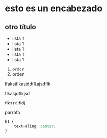 # esto es un encabezado

## otro título

- lista 1
- lista 1
- lista 1
- lista 1
- lista 1

1. orden
2. orden

lfaksjflkasjddflkajsdflk

flkasjdflkjsd

flkasdjfldj

<p>parrafo</p>

```css
h1 {
    text-aling: center;
}
```